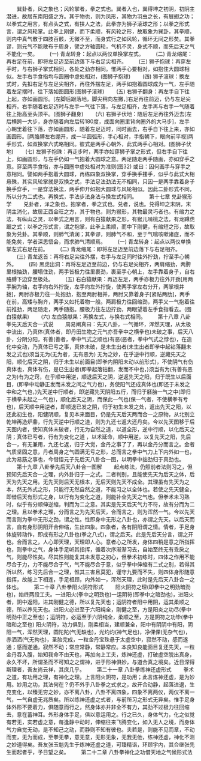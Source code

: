 <!-- { "loadSidebar": true } -->
　　巽卦者，风之象也；风轮掌者，拳之式也。巽者入也，巽得坤之初阴，初阴主潜进，故居东南阳盛之方。其于物也，则为凤形，其物为羽虫之长，有展翅之功；以拳式之用言，有点头之式，有挟人之法，此拳亦为狮子滚球之形；以拳之形式言，谓之风轮掌。此拳上刚健，而下柔顺，有风轮之形，故取象为巽卦，其拳顺，则内中真气散于四肢百骸，无微不至，而身式行之如风轮，循环无间之形矣。其拳谬，则元气不能散布于周身，譬之方轴圆轮，气机不灵，身式不顺，而先后天之气不能化一矣。
　　(一) 青龙转身：起点以两仪单换掌左式。
　　(二) 青龙缩尾：再右足在前，即将左足迈至前边落下与右足尖相齐。
　　(三) 狮子抱球：再穿左手时，与右狮子掌式相同，各处之劲亦相同。惟两手心要相对，如抱住大圆球相似。左手右手食指均与圆圈中虚处相对，(图狮子抱球) 
　　(四) 狮子滚球：换左式时，先扣右足与左足尖相齐，再往外摆左足，两手如抱着圆球成为一气，左手随着左足摆时，往下落如图圆形(图狮子滚球) 
　　(五) 右狮子翻身：再左手自下往上起，亦如画圆形。[左脚后跟落地，脚尖稍向左撇，]右足再往前迈，仍与左足尖相齐。右手随着右足迈时与左手一气往下落，与左足相齐，左手再与右手一气随着往上抬高至头顶平。(图狮子翻身)
　　(六) 右狮子伏地：随后左足再往外迈去[左后横跨一大步，身亦随着向左后转180度，成面向圈里背向圈外的大马步]，左手心朝里着往下落，亦如画圆形，随着左足迈时，同时画去，右手自下往上来，亦如画圆形。[两胳膊左右绷开，成一半圆弧形，手心相对，手指朝下，眼向前平视]两手形式，如双换掌六式略相同。彼式是两手心朝外，此式两手心相对。(图狮子伏地)
　　(七) 左狮子抱珠：再走步时，两手亦如穿狮子掌之形式，但右手自下往上，如画圆形，与左手仍如一气抱着大圆球之意。两足随走两手随画，亦如穿手之意。穿至两手食指，亦与圆圈中虚处相对为准则(图32) 或曰：因何画手与穿手之意相同。譬如两手抱着大圆球，再练四象双换掌，穿手换手搂手，似乎与此式大相悬殊，其实风轮掌就是双换之式，手法足法劲法无不相同，只因一是两手靠着身子换手穿手，一是穿法换法，两手伸开如抱大圆球与风轮相似。因此二卦形式不同，所以分为二式也。再换式，手法步法身法与换左式相同。
　　第十七章 兑卦猴形学
　　兑卦者，泽之象也。抱掌者，拳之式也。兑者，说也。兑得坤之末阴，末阴主消化，故居正西金旺之方，其于物也，则为猴形，其物最灵巧者也。有缩力之法，有纵山之灵，以拳式之用言，则有白猿献果之形，有猴儿啃桃之法，有龙蹲虎踞之式；以拳之形式言，谓之抱掌，此拳上柔顺，而中下刚健，有缩短之形，故取象为兑卦。其拳顺，则肺气清润；其拳谬，则肺气不和，至于气喘咳嗽诸症，而不能免矣，学者深思悟会，而求肺气清顺焉。
　　(一) 青龙转身：起点以两仪单换掌左式右足在前。
　　(二) 青龙缩尾：即将左足迈至前边落下与右足相齐。
　　(三) 青龙返首：再将右足尖往外摆，右手与左足同时往外拧劲，拧至手心朝外。
　　(四) 黑虎出洞：再将左足迈至前边，仍与右足尖相齐，两肩缩劲，两胯里根抽劲，腰塌住劲，两手皆极力往里裹劲，裹至手心朝上，左手靠着身子，自右胳膊下边穿至极处。
　　(五) 右白猿献果：再迈左足，两手亦极力往外开劲[用两手腕为轴，右手向右外拧旋，左手向左外拧旋，使两手掌左右分开，两掌根并拢]，两肘亦极力往一处抱劲，抱至两肘相并，两肘又靠着身子[紧贴两肋]，两手在前，高矮与胸齐，两手又如托着物一般。两肩极力往回缩劲，两手又一气抱着往前推劲，两足随走，两手随抱。腰极力往左边拧劲，两眼望着左手食指看去。(图白猿献果)
　　(六) 左白猿献果：再换左式，与换右式相同。
　　第十八章 八卦拳先天后天合一式说
　　周易阐真曰：先天八卦，一气循环，浑然天理，从太极中流出，乃真体(真体者，即丹田生物之元气亦吾拳中之横拳也)未破之事，后天八卦，分阴分阳，有善(善者，拳中气式之顺也)有恶(恶者，拳中气式之悖也)，在造化中变动，乃真体已亏之事，真体未破，是未生出者(未生出者即拳中起钻落翻未发之式也)须当无为(无为者，无有恶为) 无为之妙，在乎逆中行顺，逆藏先天之阳，顺化后天之阴，归于未生以前面目(即拳内阴阳未动以前形式)，不使阴气有伤真体也，真体有伤，是已生出者(即拳起落钻翻，发而不中也，)须当有为(有善有恶之为)有为之窍，在乎顺中用逆，顺退后天之阴，逆返先天之阳，归于既生以后面目，(即拳中动静正发而未发之间之气力也)，务使阳气还成真体也(即还于未发之中和之气也，)先天逆中行顺者，即逆藏先天阴阳五行，而归于胚胎一气之中(即归于横拳未起之一气也)，顺化后天之阴，而保此一气也(保一气者，不使横拳有亏也)，后天顺中用逆者，即顺退已发之阴，归于初生未发之处，返出先天之阳，以还此初生也，阳健阴顺，复见本来面目，仍是先天后天两而合一之原物，从北别立乾坤再造炉鼎，行先天逆中行顺之道，则为九还七返大还丹矣。今以先天图移于后天图内者，使知真体未破者，行无为自然之道，以道全形，逆中行顺，以化后天之阴；真体已亏者，行有为变化之道 ，以术延命，顺中用逆，以复先天之阳，先后合一，有无兼用，九还七返，归于大觉，金丹之事了了，再以金丹分而言之。金者气质坚固之意，丹者周身之气圆满无亏之形，总而言之拳中气力上下内外如一也，此为易筋之事也，今借悟元子先后天八卦合一图，以明拳中拙劲归于真劲也。
　　第十九章 八卦拳先后天八卦合一图解
　　起点练法，仍照前者法则习之，但预知先后天合一之理，内外卦归于一之式。二者判别，且能使先天为后天之体，后天为先天之用。无先天则后天无根本，无后天则先天不成全。其理虽有先天为之本，然无外式之形，只能行无然自然之道，不能习之以全体也。若使之先天健全，即借后天有形式之身，以行有为变化之道，则能补全先天之气也。但拳术未习熟时，似乎有分顺伸逆缩，判而为二之意。其实是先天后天气力不符，故有分而为二之理。且以拳术之理，分而言之为先天后天，合而言之，则为浑然一气。今以先天而言则为拳中无形之劲，谓之性。性即身中无形之八卦也，亦谓之先天。以后天而言，自有身形阴阳开合伸缩，生出四象。四象者，各有阴阳谓之情。情者，手足身体旋转动作，即成有形之八卦也(拳之八式)，谓之后天。此是先后天分言，谓之开也。合而言之，人心即天理，天理即人心。意者心之所发，身体四稍是意之所指挥也，则拳中之气，身体手足听其指挥，循着次序渐渐习去，自始至终无有乖戾之气，则能尽性矣。尽其性则能复其未发意之初心，但拳术初练时，四体之作用不能尽合于力，力不能尽合于气，气不能尽合于意，似乎拳中伸缩有二式之别，若得其所以然，练习先后合一之理，惟其三害且莫犯，谨守九要而不失，则四体身形随意指挥，故能上下相连，手足相顾，内外如一，浑然天理，此时是先后天八卦合一之体也。
　　第二十章 八卦拳阳火阴符形式
　　阳火阴符之理(即拳中之明劲暗劲也)，始终两段工夫。一进阳火(拳中之明劲也)一运阴符(即拳中之暗劲也)，进阳火者，阴中返阳，进其刚健之德，所以复先天也；运阴符者阳中用阴，运其柔顺之德，所以养先天也。进阳火必进至于六阳纯全，刚健之至，方是阳炎之功尽(拳中明劲中正之至也)；运阴符，必运至于六阴纯全，柔顺之至，方是阴符之功毕(拳中暗和之至也) 阳火阴符，功力俱到，刚柔相当，建顺兼全，阳中有阴阴中有阳，阴阳一气，浑然天理，圆陀陀(气无缺也)，光灼灼(神气足也)，净倮倮(无杂气也)，赤洒洒(气无拘也)，圣胎完成，一粒金丹宝珠悬于太虚空中，寂然不动，感而遂通；感而遂通，寂然不动；常应常静，常静常应。本良知良能面目复还先天，一粒金丹吞入腹，始知我命不由天也，再加向上工夫，炼神还虚，打破虚空脱出真身，永久不坏，所谓圣而不可知之之谓神，进于形神俱妙，与道合真之境矣。近日深得斯理者，吾友尚云祥，其庶几乎。
　　第二十一章 八卦拳练神还虚形式
　　拳术之道，有功用之理，有神化之理。上言阳火阴符，是功用；此言炼神还虚，是为妙用。妙用之功，其法何在？仍不外乎八卦拳之式求之，故开合动静，起落进退，生克变化，以臻无穷之妙，亦不离八卦，八卦不离四象，四象不离两仪，两仪不离一气，一气自虚无兆质矣。所以练神还虚之式者，与前所习之形式无异矣。惟手足身体外形不要着力，俱随意而行之，然身体亦并非全不有力，其劲不过极力往回缩去，意在蓄神耳。外形身体手足，俱以意运用之。行之已久，身体气力，化之似觉有若无，实若虚之意，每逢静中动时，伸缩往来飞腾变化，如入无人之境，而身体气力自觉无动，是不知己之动，而静则不知有彼也。夫若是，则能不见而章，不动而变，无为而成，至拳无拳，意无意，无形无象，无我无他，练神还虚，神化不测之妙道得矣。吾友张玉魁先生于炼神还虚之道，可臻精诣，环顾宇内，其合继张先生而起者乎，予日望之矣。
　　第二十二章 八卦拳神化之功借天地之气候形式法
